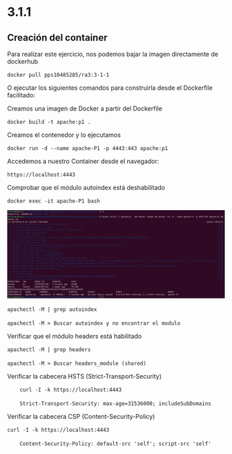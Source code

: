 # 3.1.1


## Creación del container

Para realizar este ejercicio, nos podemos bajar la imagen directamente de dockerhub

	docker pull pps10485285/ra3:3-1-1

O ejecutar los siguientes comandos para construirla desde el Dockerfile facilitado:


Creamos una imagen de Docker a partir del Dockerfile 

	docker build -t apache:p1 .

Creamos el contenedor y lo ejecutamos 

	docker run -d --name apache-P1 -p 4443:443 apache:p1

Accedemos a nuestro Container desde el navegador:

	https://localhost:4443

Comprobar que el módulo autoindex está deshabilitado

	docker exec -it apache-P1 bash

![img1](./fotos/DockerSetupP1.png)

	apachectl -M | grep autoindex

	apachectl -M > Buscar autoindex y no encontrar el modulo 
	
Verificar que el módulo headers está habilitado

	apachectl -M | grep headers

	apachectl -M > Buscar headers_module (shared)

Verificar la cabecera HSTS (Strict-Transport-Security)

        curl -I -k https://localhost:4443

		Strict-Transport-Security: max-age=31536000; includeSubDomains

Verificar la cabecera CSP (Content-Security-Policy)

	curl -I -k https://localhost:4443

		Content-Security-Policy: default-src 'self'; script-src 'self'

